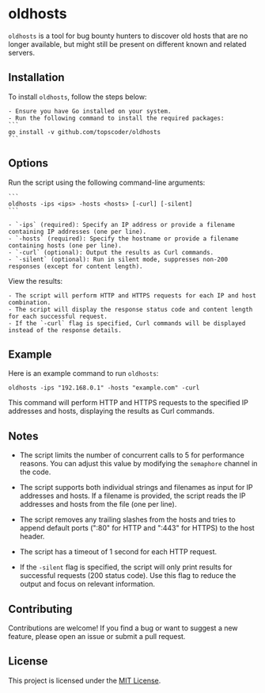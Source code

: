 # oldhosts

`oldhosts` is a tool for bug bounty hunters to discover old hosts that are no longer available, but might still be present on different known and related servers.

## Installation

To install `oldhosts`, follow the steps below:

    - Ensure you have Go installed on your system.
    - Run the following command to install the required packages:
    ```
    go install -v github.com/topscoder/oldhosts
    ```

## Options
Run the script using the following command-line arguments:

    ```
    oldhosts -ips <ips> -hosts <hosts> [-curl] [-silent]
    ```

    - `-ips` (required): Specify an IP address or provide a filename containing IP addresses (one per line).
    - `-hosts` (required): Specify the hostname or provide a filename containing hosts (one per line).
    - `-curl` (optional): Output the results as Curl commands.
    - `-silent` (optional): Run in silent mode, suppresses non-200 responses (except for content length).

View the results:

    - The script will perform HTTP and HTTPS requests for each IP and host combination.
    - The script will display the response status code and content length for each successful request.
    - If the `-curl` flag is specified, Curl commands will be displayed instead of the response details.

## Example

Here is an example command to run `oldhosts`:

```
oldhosts -ips "192.168.0.1" -hosts "example.com" -curl
```

This command will perform HTTP and HTTPS requests to the specified IP addresses and hosts, displaying the results as Curl commands.

## Notes

- The script limits the number of concurrent calls to 5 for performance reasons. You can adjust this value by modifying the `semaphore` channel in the code.

- The script supports both individual strings and filenames as input for IP addresses and hosts. If a filename is provided, the script reads the IP addresses and hosts from the file (one per line).

- The script removes any trailing slashes from the hosts and tries to append default ports (":80" for HTTP and ":443" for HTTPS) to the host header.

- The script has a timeout of 1 second for each HTTP request.

- If the `-silent` flag is specified, the script will only print results for successful requests (200 status code). Use this flag to reduce the output and focus on relevant information.

## Contributing

Contributions are welcome! If you find a bug or want to suggest a new feature, please open an issue or submit a pull request.

## License

This project is licensed under the [MIT License](LICENSE).
